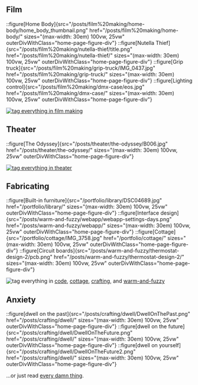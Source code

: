 ## Film

<div class="home-page-figure-container">

::figure[Home Body]{src="/posts/film%20making/home-body/home_body_thumbnail.png" href="/posts/film%20making/home-body/" sizes="(max-width: 30em) 100vw, 25vw" outerDivWithClass="home-page-figure-div"}
::figure[Nutella Thief]{src="/posts/film%20making/nutella-thief/title.png" href="/posts/film%20making/nutella-thief/" sizes="(max-width: 30em) 100vw, 25vw" outerDivWithClass="home-page-figure-div"}
::figure[Grip truck]{src="/posts/film%20making/grip-truck/IMG_0437.jpg" href="/posts/film%20making/grip-truck/" sizes="(max-width: 30em) 100vw, 25vw" outerDivWithClass="home-page-figure-div"}
::figure[Lighting control]{src="/posts/film%20making/dmx-case/eos.jpg" href="/posts/film%20making/dmx-case/" sizes="(max-width: 30em) 100vw, 25vw" outerDivWithClass="home-page-figure-div"}

</div>

<div class="home-page-tags-container">
  <a href="/tags/posts/film%20making/"><img class="w1 h1 v-mid" src="/assets/icons/tag.svg" alt="tag" /> everything in film making</a>
</div>

## Theater

<div class="home-page-figure-container">

::figure[The Odyssey]{src="/posts/theater/the-odyssey/B006.jpg" href="/posts/theater/the-odyssey/" sizes="(max-width: 30em) 100vw, 25vw" outerDivWithClass="home-page-figure-div"}

</div>

<div class="home-page-tags-container">
  <a href="/tags/posts/theater/"><img class="w1 h1 v-mid" src="/assets/icons/tag.svg" alt="tag" /> everything in theater</a>
</div>

## Fabricating

<div class="home-page-figure-container">

::figure[Built-in furniture]{src="/portfolio/library/DSC04689.jpg" href="/portfolio/library/" sizes="(max-width: 30em) 100vw, 25vw" outerDivWithClass="home-page-figure-div"}
::figure[Interface design]{src="/posts/warm-and-fuzzy/webapp/webapp-settings-days.png" href="/posts/warm-and-fuzzy/webapp/" sizes="(max-width: 30em) 100vw, 25vw" outerDivWithClass="home-page-figure-div"}
::figure[Cottage]{src="/portfolio/cottage/IMG_3758.jpg" href="/portfolio/cottage/" sizes="(max-width: 30em) 100vw, 25vw" outerDivWithClass="home-page-figure-div"}
::figure[Circuit boards]{src="/posts/warm-and-fuzzy/thermostat-design-2/pcb.png" href="/posts/warm-and-fuzzy/thermostat-design-2/" sizes="(max-width: 30em) 100vw, 25vw" outerDivWithClass="home-page-figure-div"}

</div>

<div class="home-page-tags-container">
  <img class="w1 h1 v-mid" src="/assets/icons/tag.svg" alt="tag" /> everything in 
  <a href="/tags/posts/code/">code</a>, <a href="/tags/posts/cottage/">cottage</a>, <a href="/tags/posts/crafting/">crafting</a>, and <a href="/tags/posts/warm-and-fuzzy/">warm-and-fuzzy</a>
</div>

## Anxiety

<div class="home-page-figure-container">

::figure[dwell on the past]{src="/posts/crafting/dwell/DwellOnThePast.png" href="/posts/crafting/dwell/" sizes="(max-width: 30em) 100vw, 25vw" outerDivWithClass="home-page-figure-div"}
::figure[dwell on the future]{src="/posts/crafting/dwell/DwellOnTheFuture.png" href="/posts/crafting/dwell/" sizes="(max-width: 30em) 100vw, 25vw" outerDivWithClass="home-page-figure-div"}
::figure[dwell on yourself]{src="/posts/crafting/dwell/DwellOnTheFuture2.png" href="/posts/crafting/dwell/" sizes="(max-width: 30em) 100vw, 25vw" outerDivWithClass="home-page-figure-div"}

</div>

<div class="home-page-tags-container pa3">
  ...or just read <a href="/posts/all/">every damn thing</a>.
</div>
